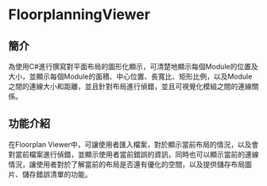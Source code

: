 # FloorplanningViewer
## 簡介
為使用C#進行撰寫對平面布局的圖形化顯示，可清楚地顯示每個Module的位置及大小，並顯示每個Module的面積、中心位置、長寬比、矩形比例，以及Module之間的連線大小和距離，並且針對布局進行偵錯，並且可視覺化模組之間的連線關係。

## 功能介紹
在Floorplan Viewer中，可讓使用者匯入檔案，對於顯示當前布局的情況，以及會對當前檔案進行偵錯，並顯示使用者當前錯誤的資訊，同時也可以顯示當前的連線情況，讓使用者對於了解當前的布局是否還有優化的空間，以及提供儲存布局圖片、儲存錯誤清單的功能。
